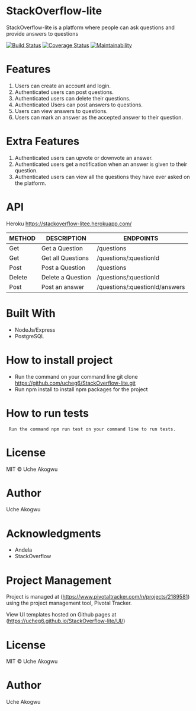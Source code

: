 # StackOverflow-lite
StackOverflow-lite is a platform where people can ask questions and provide answers to questions


[![Build Status](https://travis-ci.org/ucheg6/StackOverflow-lite.svg?branch=develop)](https://travis-ci.org/ucheg6/StackOverflow-lite)
[![Coverage Status](https://coveralls.io/repos/github/ucheg6/StackOverflow-lite/badge.svg?branch=develop)](https://coveralls.io/github/ucheg6/StackOverflow-lite?branch=develop)
[![Maintainability](https://api.codeclimate.com/v1/badges/d151392d36b3bc923567/maintainability)](https://codeclimate.com/github/ucheg6/StackOverflow-lite/maintainability)



# Features

   1. Users can create an account and login.
   2. Authenticated users can post questions.
   3. Authenticated users can delete their questions.
   4. Authenticated Users can post answers to questions.
   5. Users can view answers to questions.
   6. Users can mark an answer as the accepted answer to their question.

# Extra Features

   1. Authenticated users can upvote or downvote an answer.
   2. Authenticated users get a notification when an answer is given to their question.
   3. Authenticated users can view all the questions they have ever asked on the platform.

# API 
   Heroku  https://stackoverflow-litee.herokuapp.com/

  | METHOD  | DESCRIPTION       | ENDPOINTS                     |
  | --------| -------------     | ----------------              |
  | Get     | Get a Question    | /questions                    |
  | Get     | Get all Questions | /questions/:questionId        |
  | Post    | Post a Question   | /questions                    |
  | Delete  | Delete a Question | /questions/:questionId        | 
  | Post    | Post an answer    | /questions/:questionId/answers| 

# Built With
   - NodeJs/Express
   - PostgreSQL
   
# How to install project
   - Run the command on your command line git clone https://github.com/ucheg6/StackOverflow-lite.git
   - Run npm install to install npm packages for the project

# How to run tests
     Run the command npm run test on your command line to run tests.

# License
  MIT © Uche Akogwu  

# Author
  Uche Akogwu

# Acknowledgments
   - Andela 
   - StackOverflow
  
# Project Management
  Project is managed at (https://www.pivotaltracker.com/n/projects/2189581) using the project management tool, Pivotal Tracker.

  View UI templates hosted on Github pages at (https://ucheg6.github.io/StackOverflow-lite/UI/) 

# License
  MIT © Uche Akogwu  
# Author
  Uche Akogwu
